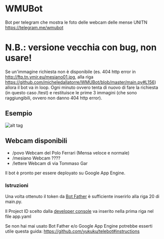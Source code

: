 # WMUBot
Bot per telegram che mostra le foto delle webcam delle mense UNITN
https://telegram.me/wmubot

# N.B.: versione vecchia con bug, non usare!
Se un'immagine richiesta non è disponibile (es. 404 http error in http://ftp.tn.ymir.eu/mesiano01.jpg, alla riga https://github.com/micheledallatorre/WMUBot/blob/master/main.py#L156) allora il bot va in loop. Ogni minuto ovvero tenta di nuovo di fare la richiesta (in questo caso /test) e restituisce le prime 3 immagini (che sono raggiungibili, ovvero non danno 404 http error).

## Esempio
![alt tag](http://i.imgur.com/WxneQei.png?1)

## Webcam disponibili
- /povo Webcam del Polo Ferrari (Mensa veloce e normale)
- /mesiano Webcam ????
- /lettere Webcam di via Tommaso Gar

Il bot è pronto per essere deployato su Google App Engine. 

### Istruzioni
Una volta ottenuto il token da [Bot Father](https://telegram.me/botfather) è sufficiente inserirlo alla riga 20 di main.py.

Il Project ID scelto dalla [developer console](https://console.developers.google.com/project) va inserito nella prima riga nel file app.yaml

Se non hai mai usato Bot Father e/o Google App Engine potrebbe esserti utile questa guida: https://github.com/yukuku/telebot#instructions
